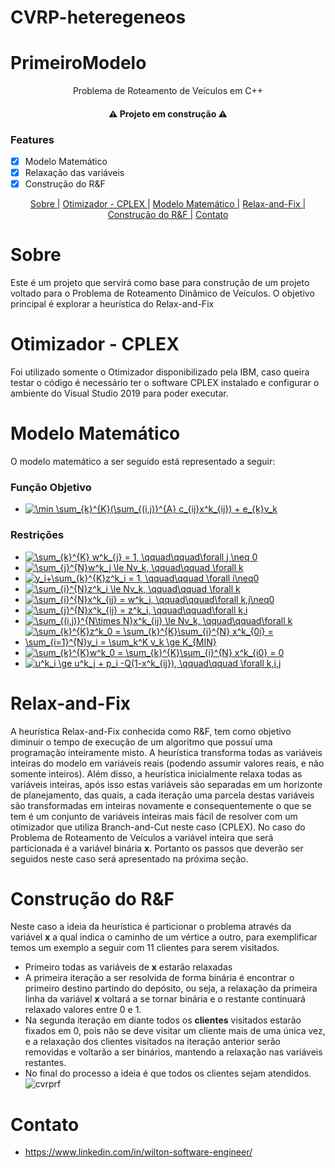 # CVRP-heteregeneos
# PrimeiroModelo
<p align="center">Problema de Roteamento de Veículos em C++</p>
<h4 align="center">
  ⚠️ Projeto em construção ⚠️
</h4>

### Features
- [x] Modelo Matemático
- [x] Relaxação das variáveis
- [x] Construção do R&F
<p align="center">
  <a href="#Sobre">Sobre |</a>
  <a href="#otimizador---cplex">Otimizador - CPLEX |</a>
  <a href="#modelo-matemático">Modelo Matemático |</a>
  <a href="#relax-and-fix">Relax-and-Fix |</a>
  <a href="#construção-do-rf">Construção do R&F |</a>
  <a href="#contato">Contato</a>
</p>

# Sobre

Este é um projeto que servirá como base para construção de um projeto voltado para o Problema de Roteamento Dinâmico de Veículos. 
O objetivo principal é explorar a heurística do Relax-and-Fix

# Otimizador - CPLEX

Foi utilizado somente o Otimizador disponibilizado pela IBM, caso queira testar o código é necessário ter o software CPLEX instalado e configurar o ambiente do Visual Studio 2019
para poder executar.

# Modelo Matemático

O modelo matemático a ser seguido está representado a seguir:
### Função Objetivo
- <a href="https://www.codecogs.com/eqnedit.php?latex=\min&space;\sum_{k}^{K}(\sum_{(i,j)}^{A}&space;c_{ij}x^k_{ij})&space;&plus;&space;e_{k}v_k" target="_blank"><img src="https://latex.codecogs.com/gif.latex?\min&space;\sum_{k}^{K}(\sum_{(i,j)}^{A}&space;c_{ij}x^k_{ij})&space;&plus;&space;e_{k}v_k" title="\min \sum_{k}^{K}(\sum_{(i,j)}^{A} c_{ij}x^k_{ij}) + e_{k}v_k" /></a>
### Restrições
- <a href="https://www.codecogs.com/eqnedit.php?latex=\sum_{k}^{K}&space;w^k_{j}&space;=&space;1,&space;\qquad\qquad\forall&space;j&space;\neq&space;0" target="_blank"><img src="https://latex.codecogs.com/gif.latex?\sum_{k}^{K}&space;w^k_{j}&space;=&space;1,&space;\qquad\qquad\forall&space;j&space;\neq&space;0" title="\sum_{k}^{K} w^k_{j} = 1, \qquad\qquad\forall j \neq 0" /></a>
- <a href="https://www.codecogs.com/eqnedit.php?latex=\sum_{j}^{N}w^k_j&space;\le&space;Nv_k,&space;\qquad\qquad&space;\forall&space;k" target="_blank"><img src="https://latex.codecogs.com/gif.latex?\sum_{j}^{N}w^k_j&space;\le&space;Nv_k,&space;\qquad\qquad&space;\forall&space;k" title="\sum_{j}^{N}w^k_j \le Nv_k, \qquad\qquad \forall k" /></a>
- <a href="https://www.codecogs.com/eqnedit.php?latex=y_i&plus;\sum_{k}^{K}z^k_i&space;=&space;1,&space;\qquad\qquad&space;\forall&space;i\neq0" target="_blank"><img src="https://latex.codecogs.com/gif.latex?y_i&plus;\sum_{k}^{K}z^k_i&space;=&space;1,&space;\qquad\qquad&space;\forall&space;i\neq0" title="y_i+\sum_{k}^{K}z^k_i = 1, \qquad\qquad \forall i\neq0" /></a>
- <a href="https://www.codecogs.com/eqnedit.php?latex=\sum_{i}^{N}z^k_i&space;\le&space;Nv_k,&space;\qquad\qquad&space;\forall&space;k" target="_blank"><img src="https://latex.codecogs.com/gif.latex?\sum_{i}^{N}z^k_i&space;\le&space;Nv_k,&space;\qquad\qquad&space;\forall&space;k" title="\sum_{i}^{N}z^k_i \le Nv_k, \qquad\qquad \forall k" /></a>
- <a href="https://www.codecogs.com/eqnedit.php?latex=\sum_{i}^{N}x^k_{ij}&space;=&space;w^k_j,&space;\qquad\qquad\forall&space;k,j\neq0" target="_blank"><img src="https://latex.codecogs.com/gif.latex?\sum_{i}^{N}x^k_{ij}&space;=&space;w^k_j,&space;\qquad\qquad\forall&space;k,j\neq0" title="\sum_{i}^{N}x^k_{ij} = w^k_j, \qquad\qquad\forall k,j\neq0" /></a>
- <a href="https://www.codecogs.com/eqnedit.php?latex=\sum_{j}^{N}x^k_{ij}&space;=&space;z^k_i,&space;\qquad\qquad\forall&space;k,i" target="_blank"><img src="https://latex.codecogs.com/gif.latex?\sum_{j}^{N}x^k_{ij}&space;=&space;z^k_i,&space;\qquad\qquad\forall&space;k,i" title="\sum_{j}^{N}x^k_{ij} = z^k_i, \qquad\qquad\forall k,i" /></a>
- <a href="https://www.codecogs.com/eqnedit.php?latex=\sum_{(i,j)}^{N\times&space;N}x^k_{ij}&space;\le&space;Nv_k,&space;\qquad\qquad\forall&space;k" target="_blank"><img src="https://latex.codecogs.com/gif.latex?\sum_{(i,j)}^{N\times&space;N}x^k_{ij}&space;\le&space;Nv_k,&space;\qquad\qquad\forall&space;k" title="\sum_{(i,j)}^{N\times N}x^k_{ij} \le Nv_k, \qquad\qquad\forall k" /></a>
- <a href="https://www.codecogs.com/eqnedit.php?latex=\sum_{k}^{K}z^k_0&space;=&space;\sum_{k}^{K}\sum_{i}^{N}&space;x^k_{0i}&space;=&space;\sum_{i=1}^{N}y_i&space;=&space;\sum_k^K&space;v_k&space;\ge&space;K_{MIN}" target="_blank"><img src="https://latex.codecogs.com/gif.latex?\sum_{k}^{K}z^k_0&space;=&space;\sum_{k}^{K}\sum_{i}^{N}&space;x^k_{0i}&space;=&space;\sum_{i=1}^{N}y_i&space;=&space;\sum_k^K&space;v_k&space;\ge&space;K_{MIN}" title="\sum_{k}^{K}z^k_0 = \sum_{k}^{K}\sum_{i}^{N} x^k_{0i} = \sum_{i=1}^{N}y_i = \sum_k^K v_k \ge K_{MIN}" /></a>
- <a href="https://www.codecogs.com/eqnedit.php?latex=\sum_{k}^{K}w^k_0&space;=&space;\sum_{k}^{K}\sum_{i}^{N}&space;x^k_{i0}&space;=&space;0" target="_blank"><img src="https://latex.codecogs.com/gif.latex?\sum_{k}^{K}w^k_0&space;=&space;\sum_{k}^{K}\sum_{i}^{N}&space;x^k_{i0}&space;=&space;0" title="\sum_{k}^{K}w^k_0 = \sum_{k}^{K}\sum_{i}^{N} x^k_{i0} = 0" /></a>
- <a href="https://www.codecogs.com/eqnedit.php?latex=u^k_i&space;\ge&space;u^k_j&space;&plus;&space;p_i&space;-Q(1-x^k_{ij}),&space;\qquad\qquad&space;\forall&space;k,i,j" target="_blank"><img src="https://latex.codecogs.com/gif.latex?u^k_i&space;\ge&space;u^k_j&space;&plus;&space;p_i&space;-Q(1-x^k_{ij}),&space;\qquad\qquad&space;\forall&space;k,i,j" title="u^k_i \ge u^k_j + p_i -Q(1-x^k_{ij}), \qquad\qquad \forall k,i,j" /></a> 

# Relax-and-Fix
A heurística Relax-and-Fix conhecida como R&F, tem como objetivo diminuir o tempo de execução de um algoritmo que possuí uma programação inteiramente misto. A heurística transforma todas as variáveis inteiras do modelo em variáveis reais (podendo assumir valores reais, e não somente inteiros). Além disso, a heurística inicialmente relaxa todas as variáveis inteiras, após isso estas variáveis são separadas em um horizonte de planejamento, das quais, a cada iteração uma parcela destas variáveis são transformadas em inteiras novamente e consequentemente o que se tem é um conjunto de variáveis inteiras mais fácil de resolver com um otimizador que utiliza Branch-and-Cut neste caso (CPLEX). No caso do Problema de Roteamento de Veículos a variável inteira que será particionada é a variável binária **x**. Portanto os passos que deverão ser seguidos neste caso será apresentado na próxima seção.

# Construção do R&F
Neste caso a ideia da heurística é particionar o problema através da variável **x** a qual indica o caminho de um vértice a outro, para exemplificar temos um exemplo a seguir com 11 clientes para serem visitados. 
- Primeiro todas as variáveis de **x** estarão relaxadas
- A primeira iteração a ser resolvida de forma binária é encontrar o primeiro destino partindo do depósito, ou seja, a relaxação da primeira linha da variável **x** voltará a se tornar binária e o restante continuará relaxado valores entre 0 e 1.
- Na segunda iteração em diante todos os **clientes** visitados estarão fixados em 0, pois não se deve visitar um cliente mais de uma única vez, e a relaxação dos clientes visitados na iteração anterior serão removidas e voltarão a ser binários, mantendo a relaxação nas variáveis restantes.
- No final do processo a ideia é que todos os clientes sejam atendidos.  
![cvrprf](https://user-images.githubusercontent.com/14852213/145870663-58a7eaa9-1ab6-4e09-9fab-3fd126a2d738.gif)

# Contato

- https://www.linkedin.com/in/wilton-software-engineer/
